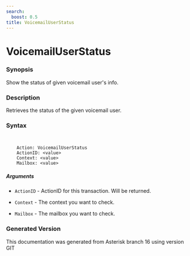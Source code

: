 ```yaml
---
search:
  boost: 0.5
title: VoicemailUserStatus
---
```


# VoicemailUserStatus

### Synopsis

Show the status of given voicemail user's info.

### Description

Retrieves the status of the given voicemail user.<br>


### Syntax


```


    Action: VoicemailUserStatus
    ActionID: <value>
    Context: <value>
    Mailbox: <value>

```
##### Arguments


* `ActionID` - ActionID for this transaction. Will be returned.<br>

* `Context` - The context you want to check.<br>

* `Mailbox` - The mailbox you want to check.<br>


### Generated Version

This documentation was generated from Asterisk branch 16 using version GIT 
